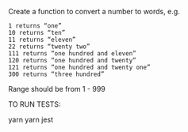 Create a function to convert a number to words, e.g. 
```
1 returns “one”
10 returns “ten”
11 returns “eleven”
22 returns “twenty two”
111 returns “one hundred and eleven”
120 returns “one hundred and twenty”
121 returns “one hundred and twenty one”
300 returns “three hundred”
```
Range should be from 1 - 999

TO RUN TESTS:

yarn 
yarn jest
